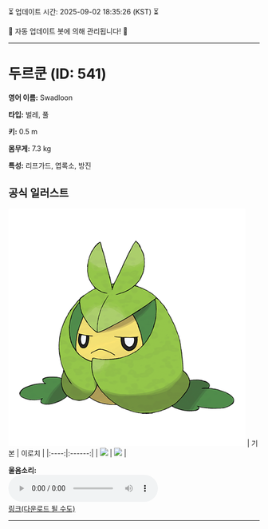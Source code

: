 
⏳ 업데이트 시간: 2025-09-02 18:35:26 (KST) ⏳

🤖 자동 업데이트 봇에 의해 관리됩니다! 🤖

---

# 두르쿤 (ID: 541)
**영어 이름:** Swadloon

**타입:** 벌레, 풀

**키:** 0.5 m

**몸무게:** 7.3 kg

**특성:** 리프가드, 엽록소, 방진

## 공식 일러스트
![](https://raw.githubusercontent.com/PokeAPI/sprites/master/sprites/pokemon/other/official-artwork/541.png)
| 기본 | 이로치 |
|:----:|:------:|
| <img src="http://play.pokemonshowdown.com/sprites/ani/swadloon.gif" width="200"> | <img src="http://play.pokemonshowdown.com/sprites/ani-shiny/swadloon.gif" width="200"> |

**울음소리:**<br><audio controls src="https://raw.githubusercontent.com/PokeAPI/cries/main/cries/pokemon/latest/541.ogg"></audio><br> [링크(다운로드 될 수도)](https://raw.githubusercontent.com/PokeAPI/cries/main/cries/pokemon/latest/541.ogg)


---

